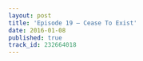 ```yaml
---
layout: post
title: 'Episode 19 – Cease To Exist'
date: 2016-01-08
published: true
track_id: 232664018
---
```

<div class='list post-player' track='{{page.track_id}}'></div>